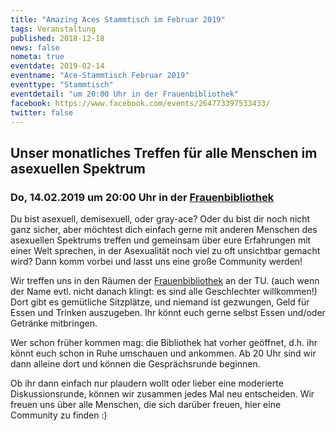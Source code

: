```yaml
---
title: "Amazing Aces Stammtisch im Februar 2019"
tags: Veranstaltung
published: 2018-12-18
news: false
nometa: true
eventdate: 2019-02-14
eventname: "Ace-Stammtisch Februar 2019"
eventtype: "Stammtisch"
eventdetail: "um 20:00 Uhr in der Frauenbibliothek"
facebook: https://www.facebook.com/events/264773397533433/
twitter: false
---
```


## Unser monatliches Treffen für alle Menschen im asexuellen Spektrum

### Do, 14.02.2019 um 20:00 Uhr in der [Frauenbibliothek](https://www.frauenbib-bs.de)

Du bist asexuell, demisexuell, oder gray-ace?
Oder du bist dir noch nicht ganz sicher, aber möchtest dich einfach gerne mit anderen Menschen des asexuellen Spektrums treffen und gemeinsam über eure Erfahrungen mit einer Welt sprechen, in der Asexualität noch viel zu oft unsichtbar gemacht wird?
Dann komm vorbei und lasst uns eine große Community werden!

Wir treffen uns in den Räumen der [Frauenbibliothek](https://www.frauenbib-bs.de) an der TU. (auch wenn der Name evtl. nicht danach klingt: es sind alle Geschlechter willkommen!)
Dort gibt es gemütliche Sitzplätze, und niemand ist gezwungen, Geld für Essen und Trinken auszugeben. Ihr könnt euch gerne selbst Essen und/oder Getränke mitbringen.

Wer schon früher kommen mag: die Bibliothek hat vorher geöffnet, d.h. ihr könnt euch schon in Ruhe umschauen und ankommen. Ab 20 Uhr sind wir dann alleine dort und können die Gesprächsrunde beginnen.

Ob ihr dann einfach nur plaudern wollt oder lieber eine moderierte Diskussionsrunde, können wir zusammen jedes Mal neu entscheiden. Wir freuen uns über alle Menschen, die sich darüber freuen, hier eine Community zu finden :)

